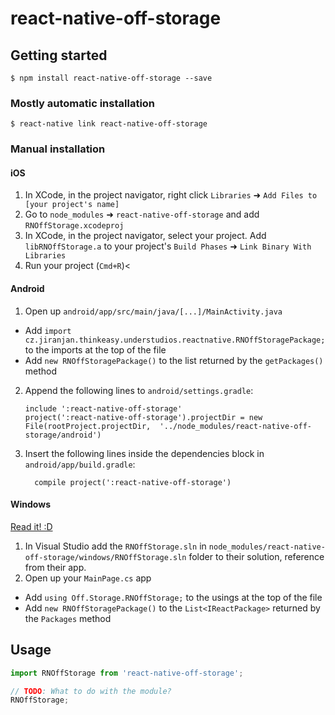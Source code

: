 
# react-native-off-storage

## Getting started

`$ npm install react-native-off-storage --save`

### Mostly automatic installation

`$ react-native link react-native-off-storage`

### Manual installation


#### iOS

1. In XCode, in the project navigator, right click `Libraries` ➜ `Add Files to [your project's name]`
2. Go to `node_modules` ➜ `react-native-off-storage` and add `RNOffStorage.xcodeproj`
3. In XCode, in the project navigator, select your project. Add `libRNOffStorage.a` to your project's `Build Phases` ➜ `Link Binary With Libraries`
4. Run your project (`Cmd+R`)<

#### Android

1. Open up `android/app/src/main/java/[...]/MainActivity.java`
  - Add `import cz.jiranjan.thinkeasy.understudios.reactnative.RNOffStoragePackage;` to the imports at the top of the file
  - Add `new RNOffStoragePackage()` to the list returned by the `getPackages()` method
2. Append the following lines to `android/settings.gradle`:
  	```
  	include ':react-native-off-storage'
  	project(':react-native-off-storage').projectDir = new File(rootProject.projectDir, 	'../node_modules/react-native-off-storage/android')
  	```
3. Insert the following lines inside the dependencies block in `android/app/build.gradle`:
  	```
      compile project(':react-native-off-storage')
  	```

#### Windows
[Read it! :D](https://github.com/ReactWindows/react-native)

1. In Visual Studio add the `RNOffStorage.sln` in `node_modules/react-native-off-storage/windows/RNOffStorage.sln` folder to their solution, reference from their app.
2. Open up your `MainPage.cs` app
  - Add `using Off.Storage.RNOffStorage;` to the usings at the top of the file
  - Add `new RNOffStoragePackage()` to the `List<IReactPackage>` returned by the `Packages` method


## Usage
```javascript
import RNOffStorage from 'react-native-off-storage';

// TODO: What to do with the module?
RNOffStorage;
```
  